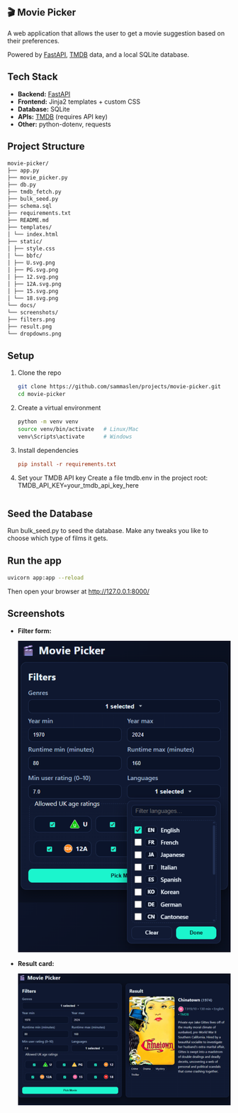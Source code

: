 ## 🎬 Movie Picker

A web application that allows the user to get a movie suggestion based on their preferences.

Powered by [FastAPI](https://fastapi.tiangolo.com/), [TMDB](https://www.themoviedb.org/) data, and a local SQLite database. 

## Tech Stack

- **Backend:** [FastAPI](https://fastapi.tiangolo.com/)  
- **Frontend:** Jinja2 templates + custom CSS  
- **Database:** SQLite  
- **APIs:** [TMDB](https://developers.themoviedb.org/) (requires API key)  
- **Other:** python-dotenv, requests 

## Project Structure

```
movie-picker/
├── app.py
├── movie_picker.py
├── db.py
├── tmdb_fetch.py
├── bulk_seed.py
├── schema.sql
├── requirements.txt
├── README.md
├── templates/
│ └── index.html
├── static/
│ ├── style.css
│ └── bbfc/
│ ├── U.svg.png
│ ├── PG.svg.png
│ ├── 12.svg.png
│ ├── 12A.svg.png
│ ├── 15.svg.png
│ └── 18.svg.png
└── docs/
└── screenshots/
├── filters.png
├── result.png
└── dropdowns.png
```

## Setup

1. Clone the repo
   ```bash
   git clone https://github.com/sammaslen/projects/movie-picker.git
   cd movie-picker
   ```
2. Create a virtual environment
   ```bash
   python -m venv venv
   source venv/bin/activate   # Linux/Mac
   venv\Scripts\activate      # Windows
   ```
3. Install dependencies
   ```ini
   pip install -r requirements.txt
   ```
4. Set your TMDB API key
   Create a file tmdb.env in the project root:
   TMDB_API_KEY=your_tmdb_api_key_here
   ```
## Seed the Database

Run bulk_seed.py to seed the database. Make any tweaks you like to choose which type of films it gets.

## Run the app
   ```bash
   uvicorn app:app --reload
   ```
Then open your browser at http://127.0.0.1:8000/

## Screenshots

- **Filter form:**

  ![filters screenshot](docs/filters.png)

- **Result card:**

  ![result screenshot](docs/result.png)


